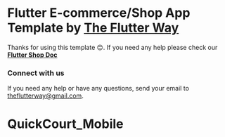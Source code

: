 # Flutter E-commerce/Shop App Template by [The Flutter Way](https://www.youtube.com/channel/UCJm7i4g4z7ZGcJA_HKHLCVw)

Thanks for using this template 😊. If you need any help please check our [**Flutter Shop Doc**](https://abu-anwar.gitbook.io/fluttershop-doc)

### Connect with us

If you need any help or have any questions, send your email to [theflutterway@gmail.com](mailto:theflutterway@gmail.com).
# QuickCourt_Mobile
